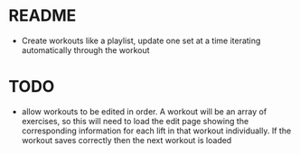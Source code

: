 # README

* Create workouts like a playlist, update one set at a time iterating
  automatically through the workout

# TODO

* allow workouts to be edited in order. A workout will be an array of exercises, so this will need to load the edit page showing the corresponding information for each lift in that workout individually. If the workout saves correctly then the next workout is loaded
